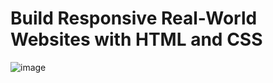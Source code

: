 # Build Responsive Real-World Websites with HTML and CSS
![image](https://user-images.githubusercontent.com/110200790/233261449-947338f2-e873-4e40-8ace-bb821d3566db.png)
